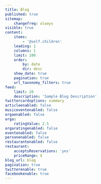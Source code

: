 ```yaml
---
title: Blog
published: true
sitemap:
    changefreq: always
visible: true
content:
    items:
        - '@self.children'
    leading: 1
    columns: 1
    limit: 100
    order:
        by: date
        dir: desc
    show_date: true
    pagination: true
    url_taxonomy_filters: true
feed:
    limit: 20
    description: 'Sample Blog Description'
twittercardoptions: summary
articleenabled: false
musiceventenabled: false
orgaenabled: false
orga:
    ratingValue: 2.5
orgaratingenabled: false
eventenabled: false
personenabled: false
restaurantenabled: false
restaurant:
    acceptsReservations: 'yes'
    priceRange: $
blog_url: blog
pagination: true
twitterenable: true
facebookenable: true
---
```


